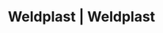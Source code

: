 ---
Filename: "eshop-products-variant250"
Link: "file:/Users/vinayakpatel/Downloads/www.weldplast.cz/eshop_products_compare/add/eshop-products-variant250"
product_name: "null"
product_id: "null"
title: "Weldplast | Weldplast"
product_desc: ""
product_specs: ""
product_downloads: ""
href: ""
p_desc_2: ""
accessories: ""
similar_products: ""
---